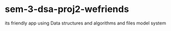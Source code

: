 # sem-3-dsa-proj2-wefriends
its friendly app using Data structures and algorithms and files model system

